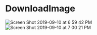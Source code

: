 # DownloadImage
![Screen Shot 2019-09-10 at 6 59 42 PM](https://user-images.githubusercontent.com/53354158/64634326-4b002c80-d3fd-11e9-877b-9ca776f51a18.png)
![Screen Shot 2019-09-10 at 7 00 21 PM](https://user-images.githubusercontent.com/53354158/64634327-4b002c80-d3fd-11e9-9d53-e32b39e487fb.png)

